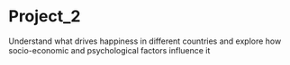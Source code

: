 # Project_2
Understand what drives happiness in different countries and explore how socio-economic and psychological factors influence it
